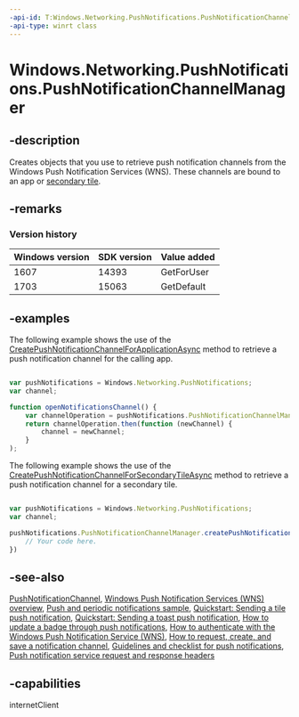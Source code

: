 ```yaml
---
-api-id: T:Windows.Networking.PushNotifications.PushNotificationChannelManager
-api-type: winrt class
---
```


<!-- Class syntax.
public class PushNotificationChannelManager 
-->

# Windows.Networking.PushNotifications.PushNotificationChannelManager

## -description
Creates objects that you use to retrieve push notification channels from the Windows Push Notification Services (WNS). These channels are bound to an app or [secondary tile](../windows.ui.startscreen/secondarytile.md).

## -remarks

### Version history

| Windows version | SDK version | Value added |
| -- | -- | -- |
| 1607 | 14393 | GetForUser |
| 1703 | 15063 | GetDefault |

## -examples
The following example shows the use of the [CreatePushNotificationChannelForApplicationAsync](pushnotificationchannelmanager_createpushnotificationchannelforapplicationasync_684392470.md) method to retrieve a push notification channel for the calling app.

```javascript

var pushNotifications = Windows.Networking.PushNotifications;
var channel;

function openNotificationsChannel() {
    var channelOperation = pushNotifications.PushNotificationChannelManager.createPushNotificationChannelForApplicationAsync();
    return channelOperation.then(function (newChannel) {
        channel = newChannel;
    }
);
```

The following example shows the use of the [CreatePushNotificationChannelForSecondaryTileAsync](pushnotificationchannelmanager_createpushnotificationchannelforsecondarytileasync_233711584.md) method to retrieve a push notification channel for a secondary tile.

```javascript

var pushNotifications = Windows.Networking.PushNotifications;
var channel;

pushNotifications.PushNotificationChannelManager.createPushNotificationChannelForSecondaryTileAsync(myTileId).then(function (channel) {
    // Your code here.
})
```

## -see-also
[PushNotificationChannel](pushnotificationchannel.md), [Windows Push Notification Services (WNS) overview](https://msdn.microsoft.com/library/2125b09f-db90-4515-9aa6-516c7e9acccd), [Push and periodic notifications sample](https://go.microsoft.com/fwlink/p/?linkid=231476), [Quickstart: Sending a tile push notification](https://msdn.microsoft.com/library/bb962e30-6c95-4186-8a0e-6683140e17c7), [Quickstart: Sending a toast push notification](https://msdn.microsoft.com/library/bb962e30-6c95-4186-8a0e-6683140e17c7), [How to update a badge through push notifications](https://msdn.microsoft.com/library/bb962e30-6c95-4186-8a0e-6683140e17c7), [How to authenticate with the Windows Push Notification Service (WNS)](https://msdn.microsoft.com/library/15975fe8-5e63-4d5d-b885-c4113c86b20e), [How to request, create, and save a notification channel](https://msdn.microsoft.com/library/7aae5dbd-f03e-4cfa-bcf2-c9ad1d7cdb42), [Guidelines and checklist for push notifications](https://msdn.microsoft.com/library/363b8b46-b494-44c9-b086-7f03c38212f7), [Push notification service request and response headers](https://msdn.microsoft.com/library/50575c54-b617-40c5-9dda-79a065e00cca)

## -capabilities
internetClient
